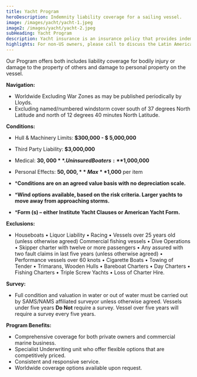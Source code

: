 ```yaml
---
title: Yacht Program
heroDescription: Indemnity liability coverage for a sailing vessel.
image: /images/yacht/yacht-1.jpeg
image2: /images/yacht/yacht-2.jpeg
subHeading: Yacht Program
description: Yacht insurance is an insurance policy that provides indemnity liability coverage for a sailing vessel. It includes liability coverage for bodily injury or damage to the property of others and damage to personal property on the vessel.
highlights: For non-US owners, please call to discuss the Latin America, Caribbean & Europa program.
---
```


<!-- Markdown generator - https://jaspervdj.be/lorem-markdownum/ -->

Our Program offers both includes liability coverage for bodily injury or damage to the property of others and damage to personal property on the vessel.

**Navigation:**
- Worldwide Excluding War Zones as may be published periodically by Lloyds.
- Excluding named/numbered windstorm cover south of 37 degrees North Latitude and north of 12 degrees 40 minutes North Latitude.

**Conditions:**
- Hull & Machinery Limits: **$300,000 - $ 5,000,000**
- Third Party Liability: **$3,000,000**
- Medical: **$30,000**. Uninsured Boaters: **$1,000,000**
- Personal Effects: **$50,000,**  Max **$1,000** per item

- ***Conditions are on an agreed value basis with no depreciation scale.**
- ***Wind options available, based on the risk criteria.  Larger yachts to move away from approaching storms.**
- ***Form (s) – either Institute Yacht Clauses or American Yacht Form.**

**Exclusions:**
- Houseboats • Liquor Liability • Racing • Vessels over 25 years old (unless otherwise agreed) Commercial fishing vessels • Dive Operations • Skipper charter with twelve or more passengers • Any assured with two fault claims in last five years (unless otherwise agreed) • Performance vessels over 60 knots • Cigarette Boats • Towing of Tender • Trimarans, Wooden Hulls • Bareboat Charters • Day Charters • Fishing Charters • Triple Screw Yachts • Loss of Charter Hire.

**Survey:**
- Full condition and valuation in water or out of water must be carried out by SAMS/NAMS affiliated surveyor unless otherwise agreed. Vessels under five years **Do Not** require a survey. Vessel over five years will require a survey every five years.

**Program Benefits:**
- Comprehensive coverage for both private owners and commercial marine business.
- Specialist Underwriting unit who offer flexible options that are competitively priced.
- Consistent and responsive service.
- Worldwide coverage options available upon request.

